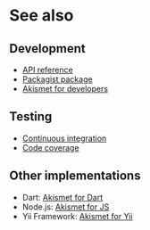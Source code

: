 # See also

## Development
- [API reference](https://cedx.github.io/akismet.php/api)
- [Packagist package](https://packagist.org/packages/cedx/akismet)
- [Akismet for developers](https://akismet.com/development/api)

## Testing
- [Continuous integration](https://travis-ci.org/cedx/akismet.php)
- [Code coverage](https://coveralls.io/github/cedx/akismet.php/)

## Other implementations
- Dart: [Akismet for Dart](https://cedx.github.io/akismet.dart)
- Node.js: [Akismet for JS](https://cedx.github.io/akismet.js)
- Yii Framework: [Akismet for Yii](https://cedx.github.io/yii2-akismet)
